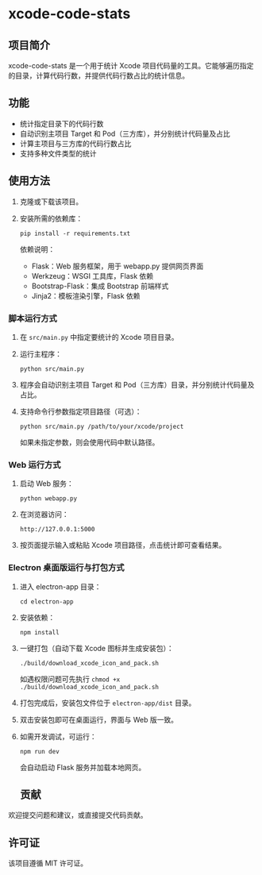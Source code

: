 # xcode-code-stats

## 项目简介
xcode-code-stats 是一个用于统计 Xcode 项目代码量的工具。它能够遍历指定的目录，计算代码行数，并提供代码行数占比的统计信息。

## 功能
- 统计指定目录下的代码行数
- 自动识别主项目 Target 和 Pod（三方库），并分别统计代码量及占比
- 计算主项目与三方库的代码行数占比
- 支持多种文件类型的统计

## 使用方法

1. 克隆或下载该项目。
2. 安装所需的依赖库：
   ```
   pip install -r requirements.txt
   ```
   
   依赖说明：
   - Flask：Web 服务框架，用于 webapp.py 提供网页界面
   - Werkzeug：WSGI 工具库，Flask 依赖
   - Bootstrap-Flask：集成 Bootstrap 前端样式
   - Jinja2：模板渲染引擎，Flask 依赖

### 脚本运行方式

1. 在 `src/main.py` 中指定要统计的 Xcode 项目目录。
2. 运行主程序：
   ```
   python src/main.py
   ```
3. 程序会自动识别主项目 Target 和 Pod（三方库）目录，并分别统计代码量及占比。

4. 支持命令行参数指定项目路径（可选）：
   ```
   python src/main.py /path/to/your/xcode/project
   ```
   如果未指定参数，则会使用代码中默认路径。

### Web 运行方式

1. 启动 Web 服务：
   ```
   python webapp.py
   ```
2. 在浏览器访问：
   ```
   http://127.0.0.1:5000
   ```
3. 按页面提示输入或粘贴 Xcode 项目路径，点击统计即可查看结果。




### Electron 桌面版运行与打包方式

1. 进入 electron-app 目录：
   ```
   cd electron-app
   ```
2. 安装依赖：
   ```
   npm install
   ```
3. 一键打包（自动下载 Xcode 图标并生成安装包）：
   ```
   ./build/download_xcode_icon_and_pack.sh
   ```
   如遇权限问题可先执行 `chmod +x ./build/download_xcode_icon_and_pack.sh`
4. 打包完成后，安装包文件位于 `electron-app/dist` 目录。
5. 双击安装包即可在桌面运行，界面与 Web 版一致。
6. 如需开发调试，可运行：
   ```
   npm run dev
   ```
   会自动启动 Flask 服务并加载本地网页。


   ## 贡献
欢迎提交问题和建议，或直接提交代码贡献。

## 许可证
该项目遵循 MIT 许可证。
